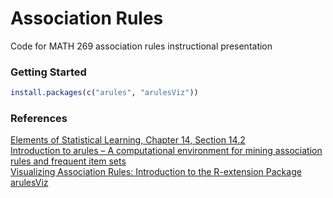 # Association Rules
Code for MATH 269 association rules instructional presentation

### Getting Started

```R
install.packages(c("arules", "arulesViz"))
```

### References

[Elements of Statistical Learning, Chapter 14, Section 14.2](https://statweb.stanford.edu/~tibs/ElemStatLearn/)  
[Introduction to arules – A computational
environment for mining association rules and
frequent item sets](https://cran.r-project.org/web/packages/arules/vignettes/arules.pdf)  
[Visualizing Association Rules: 
Introduction to the R-extension Package arulesViz](https://cran.r-project.org/web/packages/arulesViz/vignettes/arulesViz.pdf)
